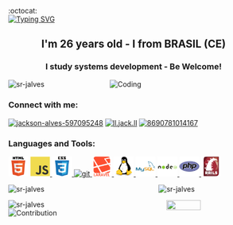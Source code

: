 :octocat:	
[![Typing SVG](https://readme-typing-svg.herokuapp.com/?color=white&size=39&center=true&vCenter=true&width=1000&lines=Hi,+My+Name+is+Jackson+Alves;:%29)](https://git.io/typing-svg)

<h2 align="center">I'm 26 years old - I from BRASIL (CE)</h2>
<h3 align="center">I study systems development - Be Welcome!</h3>

</div>

<img align="right" alt="Coding" width="300" src="https://cutewallpaper.org/24/animated-computer-gifs/computer-c4f8c-keyboard-53e02-gifs-09723-get-f46c8-the-640fd-best-9ec59-gif-f45b7-on-0fcad-giphy.gif"> 

<p align="left"> <img src="https://komarev.com/ghpvc/?username=sr-jalves&label=Profile%20views&color=0e75b6&style=flat" alt="sr-jalves" /> </p>

<h3 align="left">Connect with me:</h3>
<p align="left">
<a href="https://linkedin.com/in/jackson-alves-597095248" target="blank"><img align="center" src="https://raw.githubusercontent.com/rahuldkjain/github-profile-readme-generator/master/src/images/icons/Social/linked-in-alt.svg" alt="jackson-alves-597095248" height="30" width="40" /></a>
<a href="https://instagram.com/ll.jack.ll" target="blank"><img align="center" src="https://raw.githubusercontent.com/rahuldkjain/github-profile-readme-generator/master/src/images/icons/Social/instagram.svg" alt="ll.jack.ll" height="30" width="40" /></a>
<a href="https://discord.gg/8690781014167" target="blank"><img align="center" src="https://raw.githubusercontent.com/rahuldkjain/github-profile-readme-generator/master/src/images/icons/Social/discord.svg" alt="8690781014167" height="30" width="40" /></a>
</p>

<h3 align="left">Languages and Tools:</h3>
<p align="left"> <img src="https://raw.githubusercontent.com/devicons/devicon/master/icons/html5/html5-original-wordmark.svg" alt="html5" width="40" height="40"/> </a> <a href="https://developer.mozilla.org/en-US/docs/Web/JavaScript" target="_blank" rel="noreferrer"> <img src="https://raw.githubusercontent.com/devicons/devicon/master/icons/javascript/javascript-original.svg" alt="javascript" width="40" height="40"/> </a> <a href="https://www.w3schools.com/css/" target="_blank" rel="noreferrer"> <img src="https://raw.githubusercontent.com/devicons/devicon/master/icons/css3/css3-original-wordmark.svg" alt="css3" width="40" height="40"/> </a> <a href="https://git-scm.com/" target="_blank" rel="noreferrer"> <img src="https://www.vectorlogo.zone/logos/git-scm/git-scm-icon.svg" alt="git" width="40" height="40"/> </a> <a href="https://www.w3.org/html/" target="_blank" rel="noreferrer">  <a href="https://laravel.com/" target="_blank" rel="noreferrer"> <img src="https://raw.githubusercontent.com/devicons/devicon/master/icons/laravel/laravel-plain-wordmark.svg" alt="laravel" width="40" height="40"/> </a> <a href="https://www.linux.org/" target="_blank" rel="noreferrer"> <img src="https://raw.githubusercontent.com/devicons/devicon/master/icons/linux/linux-original.svg" alt="linux" width="40" height="40"/> </a> <a href="https://www.mysql.com/" target="_blank" rel="noreferrer"> <img src="https://raw.githubusercontent.com/devicons/devicon/master/icons/mysql/mysql-original-wordmark.svg" alt="mysql" width="40" height="40"/> </a> <a href="https://nodejs.org" target="_blank" rel="noreferrer"> <img src="https://raw.githubusercontent.com/devicons/devicon/master/icons/nodejs/nodejs-original-wordmark.svg" alt="nodejs" width="40" height="40"/> </a> <a href="https://www.php.net" target="_blank" rel="noreferrer"> <img src="https://raw.githubusercontent.com/devicons/devicon/master/icons/php/php-original.svg" alt="php" width="40" height="40"/> </a> <a href="https://rubyonrails.org" target="_blank" rel="noreferrer"> <img src="https://raw.githubusercontent.com/devicons/devicon/master/icons/rails/rails-original-wordmark.svg" alt="rails" width="40" height="40"/> </a> </p>


<p>&nbsp;<img align="left" src="https://github-readme-stats.vercel.app/api?username=sr-jalves&show_icons=true&locale=en" alt="sr-jalves" width="50%" height="50%"/><img align="right" src="https://github-readme-stats.vercel.app/api/top-langs?username=sr-jalves&show_icons=true&locale=en&layout=compact" alt="sr-jalves"width="40%" height="40%"/></p>

<p><img align="left" src="https://github-readme-streak-stats.herokuapp.com/?user=sr-jalves&" alt="sr-jalves" width="50%" height="50%"/>
<img img align="right" src="https://github-profile-trophy.vercel.app/?username=Sr-jalves&theme=dracula&row=2&no-bg=true&column=3&margin-w=15&margin-h=15" width="37%" height="37%"/>

</p>


![Contribution](https://activity-graph.herokuapp.com/graph?username=Sr-jalves&theme=gotham&hide_border=true&area=true)


   

